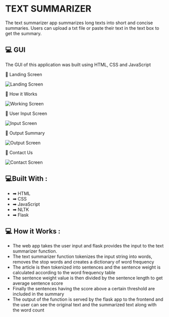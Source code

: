 # TEXT SUMMARIZER

The text summarizer app summarizes long texts into short and concise summaries. Users can upload a txt file or paste their text in the text box to get the summary.

## 💻 GUI

The GUI of this application was built using HTML, CSS and JavaScript

📌 Landing Screen 

![Landing Screen](../images/landing.png)

📌 How it Works

![Working Screen](../images/working.png)

📌 User Input Screen

![Input Screen](../images/contact.png)

📌 Output Summary 

![Output Screen](../images/output.png)

📌 Contact Us 

![Contact Screen](../images/contact.png)

## 💻Built With : 

- ➡ HTML
- ➡ CSS
- ➡ JavaScript
- ➡ NLTK 
- ➡ Flask

## 💻 How it Works : 

- The web app takes the user input and flask provides the input to the text summarizer function. 
- The text summarizer function tokenizes the input string into words, removes the stop words and creates a dictionary of word frequency
- The article is then tokenized into sentences and the sentence weight is calculated according to the word frequency table
- The sentence weight value is then divided by the sentence length to get average sentence score
- Finally the sentences having the score above a certain threshold are included in the summary
- The output of the function is served by the flask app to the frontend and the user can see the original text and the summarized text along with the word count